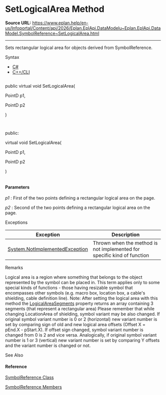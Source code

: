 # SetLogicalArea Method

**Source URL:** https://www.eplan.help/en-us/Infoportal/Content/api/2026/Eplan.EplApi.DataModelu~Eplan.EplApi.DataModel.SymbolReference~SetLogicalArea.html

---

Sets rectangular logical area for objects derived from SymbolReference.

Syntax

- [C#](#i-syntax-CS)
- [C++/CLI](#i-syntax-CPP2005)

```
```
public virtual void SetLogicalArea( 
   PointD p1,
   PointD p2
)
```
```

```
```
public:
virtual void SetLogicalArea( 
   PointD p1,
   PointD p2
)
```
```

#### Parameters

*p1*
:   First of the two points defining a rectangular logical area on the page.

*p2*
:   Second of the two points defining a rectangular logical area on the page.

Exceptions

| Exception | Description |
| --- | --- |
| [System.NotImplementedException](#) | Thrown when the method is not implemented for specific kind of function |

Remarks

Logical area is a region where something that belongs to the object represented by the symbol can be placed in. This term applies only to some special kinds of functions - those having resizable symbol that encompasses other symbols (e.g. macro box, location box, a cable's shielding, cable definition line). Note: After setting the logical area with this method the [LogicalAreaSegments](Eplan.EplApi.DataModelu~Eplan.EplApi.DataModel.SymbolReference~LogicalAreaSegments.html) property returns an array containing 3 segments (that represent a rectangular area) Please remember that while changing LocationArea of shielding, symbol variant may be also changed. If original symbol variant number is 0 or 2 (horizontal) new variant number is set by comparing sign of old and new logical area offsets (Offset X = pEnd.X - pStart.X). If offset sign changed, symbol variant number is changed from 0 is 2 and vice versa. Analogically, if original symbol variant number is 1 or 3 (vertical) new variant number is set by comparing Y offsets and the variant number is changed or not.



See Also

#### Reference

[SymbolReference Class](Eplan.EplApi.DataModelu~Eplan.EplApi.DataModel.SymbolReference.html)
  
[SymbolReference Members](Eplan.EplApi.DataModelu~Eplan.EplApi.DataModel.SymbolReference_members.html)